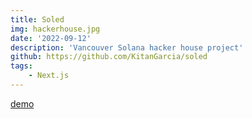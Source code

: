 ```yaml
---
title: Soled
img: hackerhouse.jpg
date: '2022-09-12'
description: 'Vancouver Solana hacker house project'
github: https://github.com/KitanGarcia/soled
tags:
    - Next.js
---
```


[demo](https://youtu.be/4pxZCICi6aY?t=2456)